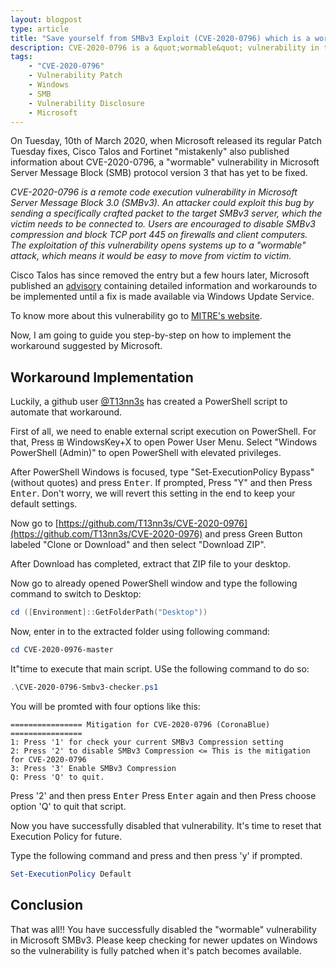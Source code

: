 ```yaml
---
layout: blogpost
type: article
title: "Save yourself from SMBv3 Exploit (CVE-2020-0796) which is a wormable Windows SMBv3 RCE flaw leaked, but not patched"
description: CVE-2020-0796 is a &quot;wormable&quot; vulnerability in the Microsoft Server Message Block (SMB) protocol that has yet to be fixed. This article will guide to implement a workaround for this critical vulnerability.
tags:
    - "CVE-2020-0796"
    - Vulnerability Patch
    - Windows
    - SMB
    - Vulnerability Disclosure
    - Microsoft
---
```


On Tuesday, 10th of March 2020, when Microsoft released its regular Patch Tuesday fixes, Cisco Talos and Fortinet "mistakenly" also published information about CVE-2020-0796, a "wormable" vulnerability in Microsoft Server Message Block (SMB) protocol version 3 that has yet to be fixed.

*CVE-2020-0796 is a remote code execution vulnerability in Microsoft Server Message Block 3.0 (SMBv3). An attacker could exploit this bug by sending a specifically crafted packet to the target SMBv3 server, which the victim needs to be connected to. Users are encouraged to disable SMBv3 compression and block TCP port 445 on firewalls and client computers. The exploitation of this vulnerability opens systems up to a "wormable" attack, which means it would be easy to move from victim to victim.*

Cisco Talos has since removed the entry but a few hours later, Microsoft published an [advisory](https://portal.msrc.microsoft.com/en-US/security-guidance/advisory/adv200005) containing detailed information and workarounds to be implemented until a fix is made available via Windows Update Service.

To know more about this vulnerability go to [MITRE's website](https://cve.mitre.org/cgi-bin/cvename.cgi?name=CVE-2020-0796).

Now, I am going to guide you step-by-step on how to implement the workaround suggested by Microsoft.

## Workaround Implementation
Luckily, a github user [@T13nn3s](https://github.com/T13nn3s) has created a PowerShell script to automate that workaround.

First of all, we need to enable external script execution on PowerShell. For that, Press &#x229E; WindowsKey+X to open Power User Menu. Select "Windows PowerShell (Admin)" to open PowerShell with elevated privileges.

After PowerShell Windows is focused, type "Set-ExecutionPolicy Bypass" (without quotes) and press <kbd>Enter</kbd>. If prompted, Press "Y" and then Press <kbd>Enter</kbd>. Don't worry, we will revert this setting in the end to keep your default settings.

Now go to [https://github.com/T13nn3s/CVE-2020-0976](https://github.com/T13nn3s/CVE-2020-0976) and press Green Button labeled "Clone or Download" and then select "Download ZIP".

After Download has completed, extract that ZIP file to your desktop.

Now go to already opened PowerShell window and type the following command to switch to Desktop:

```powershell
cd ([Environment]::GetFolderPath("Desktop"))
```

Now, enter in to the extracted folder using following command:

```powershell
cd CVE-2020-0976-master
```

It&quot;time to execute that main script. USe the following command to do so:

```powershell
.\CVE-2020-0796-Smbv3-checker.ps1
```

You will be promted with four options like this:

```
================ Mitigation for CVE-2020-0796 (CoronaBlue) ================
1: Press '1' for check your current SMBv3 Compression setting
2: Press '2' to disable SMBv3 Compression <= This is the mitigation for CVE-2020-0796
3: Press '3' Enable SMBv3 Compression
Q: Press 'Q' to quit.
```

Press '2' and then press <kbd>Enter</kbd>
Press <kbd>Enter</kbd> again and then Press choose option 'Q' to quit that script.

Now you have successfully disabled that vulnerability. It's time to reset that Execution Policy for future.

Type the following command and press <enter> and then press 'y' if prompted.

```powershell
Set-ExecutionPolicy Default
```

## Conclusion
That was all!! You have successfully disabled the "wormable" vulnerability in Microsoft SMBv3. Please keep checking for newer updates on Windows so the vulnerability is fully patched when it's patch becomes available.